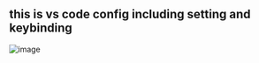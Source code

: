 ## this is vs code config including setting and keybinding




![image](https://github.com/alireza-akbarzadeh/.vs-code/assets/82927248/f76e153f-f1d6-4f6b-8390-861da5be6bf9)




